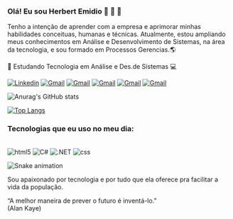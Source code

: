  ### Olá! Eu sou Herbert Emidio 👋 🎸 🏃
 Tenho a intenção de aprender com a empresa e aprimorar minhas habilidades conceituas, humanas 
e técnicas. Atualmente, estou ampliando meus conhecimentos em Análise e Desenvolvimento de 
Sistemas, na área da tecnologia, e sou formado em Processos Gerencias.🌎

🌱 Estudando Tecnologia em Análise e Des.de Sistemas 💻

[![Linkedin](https://img.shields.io/badge/LinkedIn-0077B5?style=for-the-badge&logo=linkedin&logoColor=white)](https://www.linkedin.com/in/herbertemidio/)
[![Gmail](https://img.shields.io/badge/Gmail-D14836?style=for-the-badge&logo=gmail&logoColor=white)](https://herbertemidio2017@gmail.com)
[![Gmail](https://img.shields.io/badge/.NET-5C2D91?style=for-the-badge&logo=.net&logoColor=white)](https://herbertemidio2017@gmail.com)
[![Gmail](https://img.shields.io/badge/C%23-239120?style=for-the-badge&logo=c-sharp&logoColor=white)](https://herbertemidio2017@gmail.com)
[![Gmail](https://img.shields.io/badge/GitHub-100000?style=for-the-badge&logo=github&logoColor=white)](https://github.com/HERBERT-EMIDIO)
[![Gmail](https://img.shields.io/badge/Instagram-E4405F?style=for-the-badge&logo=instagram&logoColor=white)](https://www.instagram.com/herbert_emidio/)

![Anurag's GitHub stats](https://github-readme-stats.vercel.app/api?username=HERBERT-EMIDIO&show_icons=true&theme=moltack)

[![Top Langs](https://github-readme-stats.vercel.app/api/top-langs/?username=HERBERT-EMIDIO)](https://github.com/anuraghazra/github-readme-stats)

### Tecnologias que eu uso no meu dia:

<div style="display: inline_block"></br>
<img aline="center" alt="html5" src="https://img.shields.io/badge/HTML5-E34F26?style=for-the-badge&logo=html5&logoColor=white"/>
<img aline="center" alt="C#" src="https://img.shields.io/badge/C%23-239120?style=for-the-badge&logo=c-sharp&logoColor=white"/>
<img aline="center" alt=".NET" src="https://img.shields.io/badge/.NET-5C2D91?style=for-the-badge&logo=.net&logoColor=white"/>
<img aline="center" alt="css" src="https://img.shields.io/badge/CSS-239120?&style=for-the-badge&logo=css3&logoColor=white"/>

![Snake animation](https://github.com/HERBERT-EMIDIO/HERBERT-EMIDIO/blob/output/github-contribution-grid-snake.svg)

</div>

Sou apaixonado por tecnologia e por tudo que ela oferece pra facilitar a vida da população.

“A melhor maneira de prever o futuro é inventá-lo.”</br>
(Alan Kaye)
